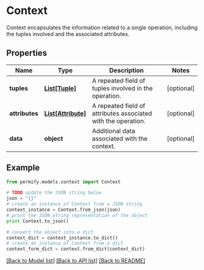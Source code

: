 # Context

Context encapsulates the information related to a single operation, including the tuples involved and the associated attributes.

## Properties

Name | Type | Description | Notes
------------ | ------------- | ------------- | -------------
**tuples** | [**List[Tuple]**](Tuple.md) | A repeated field of tuples involved in the operation. | [optional] 
**attributes** | [**List[Attribute]**](Attribute.md) | A repeated field of attributes associated with the operation. | [optional] 
**data** | **object** | Additional data associated with the context. | [optional] 

## Example

```python
from permify.models.context import Context

# TODO update the JSON string below
json = "{}"
# create an instance of Context from a JSON string
context_instance = Context.from_json(json)
# print the JSON string representation of the object
print Context.to_json()

# convert the object into a dict
context_dict = context_instance.to_dict()
# create an instance of Context from a dict
context_form_dict = context.from_dict(context_dict)
```
[[Back to Model list]](../README.md#documentation-for-models) [[Back to API list]](../README.md#documentation-for-api-endpoints) [[Back to README]](../README.md)


